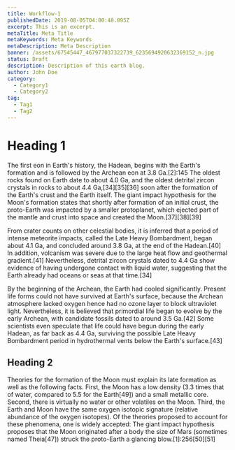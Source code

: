 ```yaml
---
title: Workflow-1
publishedDate: 2019-08-05T04:00:48.095Z
excerpt: This is an excerpt.
metaTitle: Meta Title
metaKeywords: Meta Keywords
metaDescription: Meta Description
banner: /assets/67545447_467977037322739_6235694920632369152_n.jpg
status: Draft
description: Description of this earth blog.
author: John Doe
category:
  - Category1
  - Category2
tag:
  - Tag1
  - Tag2
---
```

# Heading 1

The first eon in Earth's history, the Hadean, begins with the Earth's formation and is followed by the Archean eon at 3.8 Ga.\[2]:145 The oldest rocks found on Earth date to about 4.0 Ga, and the oldest detrital zircon crystals in rocks to about 4.4 Ga,\[34]\[35]\[36] soon after the formation of the Earth's crust and the Earth itself. The giant impact hypothesis for the Moon's formation states that shortly after formation of an initial crust, the proto-Earth was impacted by a smaller protoplanet, which ejected part of the mantle and crust into space and created the Moon.\[37]\[38]\[39]



From crater counts on other celestial bodies, it is inferred that a period of intense meteorite impacts, called the Late Heavy Bombardment, began about 4.1 Ga, and concluded around 3.8 Ga, at the end of the Hadean.\[40] In addition, volcanism was severe due to the large heat flow and geothermal gradient.\[41] Nevertheless, detrital zircon crystals dated to 4.4 Ga show evidence of having undergone contact with liquid water, suggesting that the Earth already had oceans or seas at that time.\[34]



By the beginning of the Archean, the Earth had cooled significantly. Present life forms could not have survived at Earth's surface, because the Archean atmosphere lacked oxygen hence had no ozone layer to block ultraviolet light. Nevertheless, it is believed that primordial life began to evolve by the early Archean, with candidate fossils dated to around 3.5 Ga.\[42] Some scientists even speculate that life could have begun during the early Hadean, as far back as 4.4 Ga, surviving the possible Late Heavy Bombardment period in hydrothermal vents below the Earth's surface.\[43]



## Heading 2

Theories for the formation of the Moon must explain its late formation as well as the following facts. First, the Moon has a low density (3.3 times that of water, compared to 5.5 for the Earth\[49]) and a small metallic core. Second, there is virtually no water or other volatiles on the Moon. Third, the Earth and Moon have the same oxygen isotopic signature (relative abundance of the oxygen isotopes). Of the theories proposed to account for these phenomena, one is widely accepted: The giant impact hypothesis proposes that the Moon originated after a body the size of Mars (sometimes named Theia\[47]) struck the proto-Earth a glancing blow.\[1]:256\[50]\[51]
